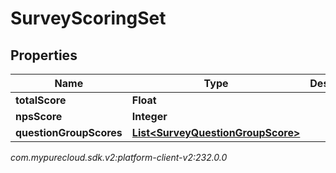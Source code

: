 # SurveyScoringSet


## Properties

| Name | Type | Description | Notes |
| ------------ | ------------- | ------------- | ------------- |
| **totalScore** | **Float** |  |  [optional] |
| **npsScore** | **Integer** |  |  [optional] |
| **questionGroupScores** | [**List&lt;SurveyQuestionGroupScore&gt;**](SurveyQuestionGroupScore) |  |  [optional] |




_com.mypurecloud.sdk.v2:platform-client-v2:232.0.0_
